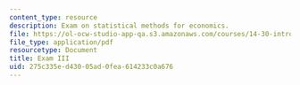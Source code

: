 ```yaml
---
content_type: resource
description: Exam on statistical methods for economics.
file: https://ol-ocw-studio-app-qa.s3.amazonaws.com/courses/14-30-introduction-to-statistical-methods-in-economics-spring-2009/275c335ed43005ad0fea614233c0a676_MIT14_30s09_exam03_09.pdf
file_type: application/pdf
resourcetype: Document
title: Exam III
uid: 275c335e-d430-05ad-0fea-614233c0a676
---
```

